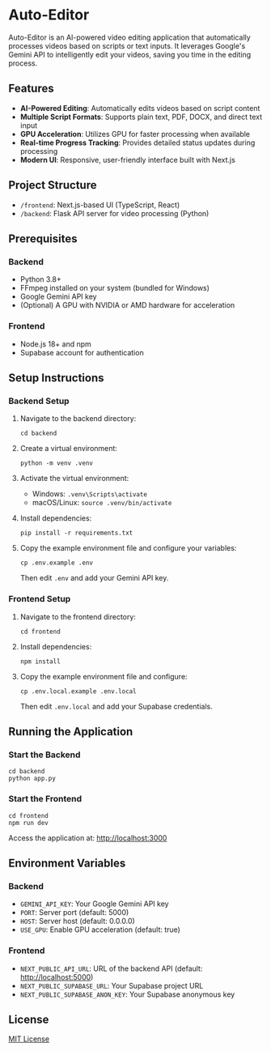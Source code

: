 # Auto-Editor

Auto-Editor is an AI-powered video editing application that automatically processes videos based on scripts or text inputs. It leverages Google's Gemini API to intelligently edit your videos, saving you time in the editing process.

## Features

- **AI-Powered Editing**: Automatically edits videos based on script content
- **Multiple Script Formats**: Supports plain text, PDF, DOCX, and direct text input
- **GPU Acceleration**: Utilizes GPU for faster processing when available
- **Real-time Progress Tracking**: Provides detailed status updates during processing
- **Modern UI**: Responsive, user-friendly interface built with Next.js

## Project Structure

- `/frontend`: Next.js-based UI (TypeScript, React)
- `/backend`: Flask API server for video processing (Python)

## Prerequisites

### Backend

- Python 3.8+
- FFmpeg installed on your system (bundled for Windows)
- Google Gemini API key
- (Optional) A GPU with NVIDIA or AMD hardware for acceleration

### Frontend

- Node.js 18+ and npm
- Supabase account for authentication

## Setup Instructions

### Backend Setup

1. Navigate to the backend directory:

   ```
   cd backend
   ```

2. Create a virtual environment:

   ```
   python -m venv .venv
   ```

3. Activate the virtual environment:
   - Windows: `.venv\Scripts\activate`
   - macOS/Linux: `source .venv/bin/activate`

4. Install dependencies:

   ```
   pip install -r requirements.txt
   ```

5. Copy the example environment file and configure your variables:

   ```
   cp .env.example .env
   ```

   Then edit `.env` and add your Gemini API key.

### Frontend Setup

1. Navigate to the frontend directory:

   ```
   cd frontend
   ```

2. Install dependencies:

   ```
   npm install
   ```

3. Copy the example environment file and configure:

   ```
   cp .env.local.example .env.local
   ```

   Then edit `.env.local` and add your Supabase credentials.

## Running the Application

### Start the Backend

```
cd backend
python app.py
```

### Start the Frontend

```
cd frontend
npm run dev
```

Access the application at: <http://localhost:3000>

## Environment Variables

### Backend

- `GEMINI_API_KEY`: Your Google Gemini API key
- `PORT`: Server port (default: 5000)
- `HOST`: Server host (default: 0.0.0.0)
- `USE_GPU`: Enable GPU acceleration (default: true)

### Frontend

- `NEXT_PUBLIC_API_URL`: URL of the backend API (default: <http://localhost:5000>)
- `NEXT_PUBLIC_SUPABASE_URL`: Your Supabase project URL
- `NEXT_PUBLIC_SUPABASE_ANON_KEY`: Your Supabase anonymous key

## License

[MIT License](LICENSE)
